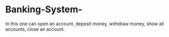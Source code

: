 # Banking-System-
In this one can open an account, deposit money, withdraw money, show all accounts, close an account.
